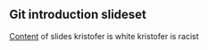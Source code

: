 ## Git introduction slideset

[Content](git-basics.md) of slides
kristofer is white
kristofer is racist